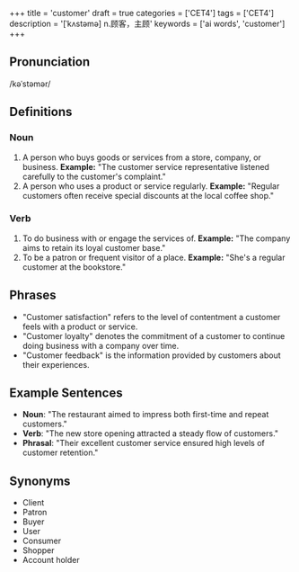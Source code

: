 +++
title = 'customer'
draft = true
categories = ['CET4']
tags = ['CET4']
description = '[ˈkʌstəmə] n.顾客，主顾'
keywords = ['ai words', 'customer']
+++

## Pronunciation
/kəˈstəmər/

## Definitions
### Noun
1. A person who buys goods or services from a store, company, or business. **Example:** "The customer service representative listened carefully to the customer's complaint."
2. A person who uses a product or service regularly. **Example:** "Regular customers often receive special discounts at the local coffee shop."

### Verb
1. To do business with or engage the services of. **Example:** "The company aims to retain its loyal customer base."
2. To be a patron or frequent visitor of a place. **Example:** "She's a regular customer at the bookstore."

## Phrases
- "Customer satisfaction" refers to the level of contentment a customer feels with a product or service.
- "Customer loyalty" denotes the commitment of a customer to continue doing business with a company over time.
- "Customer feedback" is the information provided by customers about their experiences.

## Example Sentences
- **Noun**: "The restaurant aimed to impress both first-time and repeat customers."
- **Verb**: "The new store opening attracted a steady flow of customers."
- **Phrasal**: "Their excellent customer service ensured high levels of customer retention."

## Synonyms
- Client
- Patron
- Buyer
- User
- Consumer
- Shopper
- Account holder
